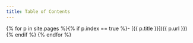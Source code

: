 ```yaml
---
title: Table of Contents
---
```

{% for p in site.pages %}{% if p.index == true %}- [{{ p.title }}]({{ p.url }}){% endif %}
{% endfor %}
